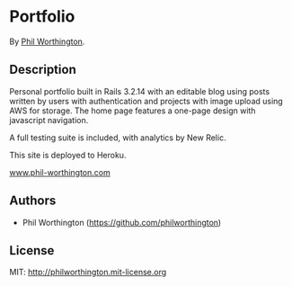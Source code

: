 # Portfolio
<!-- If you'd like to use a logo instead uncomment this code and remove the text above this line

  ![Logo](URL to logo img file goes here)

-->

By [Phil Worthington](https://github.com/philworthington).


## Description
Personal portfolio built in Rails 3.2.14 with an editable blog using posts written by users with authentication and projects with image upload using AWS for storage. The home page features a one-page design with javascript navigation.

A full testing suite is included, with analytics by New Relic.

This site is deployed to Heroku.

www.phil-worthington.com


## Authors

* Phil Worthington (https://github.com/philworthington)


## License

MIT: http://philworthington.mit-license.org

